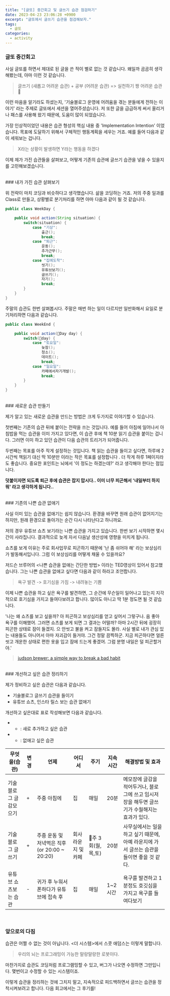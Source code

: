 ```yaml
---
title: "[글또] 중간회고 및 글쓰기 습관 점검하기"
date: 2023-04-23 23:06:28 +0900
excerpt: "글또에서 글쓰기 습관을 점검해보자."
tags:
  - 글또
categories:
  - activity
---
```



### 글또 중간회고

사실 글또를 하면서 제대로 된 글을 쓴 적이 별로 없는 것 같습니다. 왜일까 곰곰히 생각해봤는데, 아마 이런 것 같습니다.

> 글쓰기 (새롭고 어려운 습관) + 공부 (어려운 습관) => 실천하기 짱 어려운 습관 🤯


이런 마음을 알기라도 하셨는지, '기술블로그 운영에 어려움을 겪는 분들에게 전하는 이야기' 라는 주제로 글또에서 세션을 열어주셨습니다. 저 또한 글을 급급하게 써서 올리거나 패스를 사용해 왔기 때문에, 도움이 많이 되었습니다.

가장 인상적이었던 내용은 습관 형성의 핵심 내용 중 'Implementation Intention' 이었습니다. 목표에 도달하기 위해서 구체적인 행동계획을 세우는 거죠. 예를 들어 다음과 같이 세워보는 겁니다.

> X라는 상황이 발생하면 Y라는 행동을 하겠다


이제 제가 가진 습관들을 살펴보고, 어떻게 기존의 습관에 글쓰기 습관을 넣을 수 있을지를 고민해보겠습니다.

<br>
### 내가 가진 습관 살펴보기

위 전략이 마치 코딩과 비슷하다고 생각했습니다. 삶을 코딩하는 거죠. 저의 주중 일과를 Class로 만들고, 상황별로 분기처리를 하면 아마 다음과 같이 될 것 같습니다.

```java
public class WeekDay {

    public void action(String situation) {
        switch(situation) {
            case "기상":
                출근();
                break;
            case "퇴근":
                운동();
                추가근무();
                break;
            case "집에도착":
                씻기();
                유튜브보기();
                글쓰기();
                자기();
                break;
        }
    }
}
```


주말의 습관도 한번 살펴봅시다. 
주말은 매번 하는 일이 다르지만 일반화해서 요일로 분기처리하면 다음과 같습니다.

```java
public class WeekEnd {

    public void action(Day day) {
        switch(day) {
            case "토요일":
                늦잠(); 
                청소();
                데이트();
                break;
            case "일요일":
                카페에서자기개발();
                break;
        }
    }
}
```


<br>
### 새로운 습관 만들기

제가 알고 있는 새로운 습관을 만드는 방법은 크게 두가지로 이야기할 수 있습니다.

첫번째는 기존의 습관 뒤에 붙이는 전략을 쓰는 것입니다. 예를 들어 아침에 일어나서 아침밥을 먹는 습관을 이미 가지고 있다면, 이 습관 후에 책 10분 읽기 습관을 붙이는 겁니다. 그러면 이미 하고 있던 습관이 다음 습관의 트리거가 되어줍니다.

두번째는 목표를 아주 작게 설정하는 것입니다. 책 읽는 습관을 들이고 싶다면, 하루에 2시간씩 책읽기 대신 딱 10분만 이라는 작은 목표를 설정합니다 . 더 작게 하루 1페이지라도 좋습니다. 중요한 포인트는 뇌에서 '이 정도는 하겠는데?' 라고 생각해야 한다는 점입니다.

**덧붙이자면 되도록 퇴근 후에 습관은 잡지 맙시다.. 이미 너무 피곤해서 '내일부터 하지 뭐' 라고 생각하게 됩니다..**

<br>
### 기존의 나쁜 습관 없애기

사실 이미 있는 습관을 없애기는 쉽지 않습니다. 환경을 바꾸면 원래 습관이 없어지기는 하지만, 원래 환경으로 돌아가는 순간 다시 나타난다고 하니까요.

저의 경우 유튜브 쇼츠 보기라는 나쁜 습관을 가지고 있습니다. 한번 보기 시작하면 몇시간이 사라집니다. 결과적으로 늦게 자서 다음날 생산성에 영향을 미치게 됩니다. 

쇼츠를 보게 이유는 주로 회사업무로 피곤하기 때문에 '난 좀 쉬어야 해' 라는 보상심리가 발동해서입니다. 그럼 이 보상심리를 어떻게 채울 수 있을까요?

저드슨 브루어의 <나쁜 습관을 없애는 간단한 방법> 이라는 TED영상이 있어서 참고했습니다. 그는 나쁜 습관을 없애고 싶다면 다음과 같이 하라고 조언합니다.

> 욕구 발견 -> 호기심을 가짐 -> 내려놓는 기쁨

이제 나쁜 습관을 하고 싶은 욕구를 발견하면, 그 순간에 무슨일이 일어나고 있는지 지각적으로 호기심을 가지고 들여다보려고 합니다. 많이도 아니고 딱 1분 정도면 될 것 같습니다.

'나는 왜 쇼츠를 보고 싶을까? 아 피곤하고 보상심리를 얻고 싶어서 그렇구나. 음 좋아 욕구를 이해했어. 그러면 쇼츠를 보게 되면 그 결과는 어떨까? 아마 2시간 뒤에 굉장히 피곤한 상태로 잠이 들겠지. 으 안씻고 불을 켜고 잠들지도 몰라. 사실 별로 내가 관심 있는 내용들도 아니어서 아마 자괴감이 들거야. 그건 정말 끔찍하군. 지금 피곤하다면 얼른 씻고 개운한 상태로 편한 옷을 입고 잠에 드는게 좋겠어. 그럼 분명 내일은 덜 피곤할거야.'

> [judson brewer: a simple way to break a bad habit](https://www.ted.com/talks/judson_brewer_a_simple_way_to_break_a_bad_habit?language=ko&subtitle=ko)


<br>
### 개선하고 싶은 습관 정리하기

제가 정비하고 싶은 습관은 다음과 같습니다.

- 기술블로그 글쓰기 습관을 들이기
- 유튜브 쇼츠, 인스타 릴스 보는 습관 없애기
    

개선하고 싶은대로 표로 작성해보면 다음과 같습니다. 
- + : 새로 추가하고 싶은 습관
- - : 없애고 싶은 습관


|무엇을(습관)|변경|언제|어디서|주기|지속시간|해결방법 및 효과|
|--------|-----|---|---|---|---|---|
|기술블로그 글감모으기|+|주중 아침에|집|매일|20분|메모장에 글감을 적어두거나, 블로그에 쓰고 임시저장을 해두면 글쓰기가 수월해지는 효과가 있다.|
|기술블로그 글쓰기|+|주중 운동 및 저녁먹은 직후 (or 20:00 ~ 20:20) |회사 라운지 및 카페|주 3회(월,목,토)|20분|사무실에서는 일을 하고 싶기 때문에, 아예 라운지에 가서 글쓰는 습관을 들이면 좋을 것 같다.|
|유튜브 쇼츠보는 습관|-|귀가 후 누워서 폰하다가 유튜브에 접속 후|집|매일|1~2시간|욕구를 발견하고 1분정도 호깃심을 가지고 욕구를 들여다보기|


<br>

### 앞으로의 다짐

습관은 어쩔 수 없는 것이 아닙니다. <더 시스템>에서 스콧 애덤스는 이렇게 말합니다.

> 우리의 뇌는 프로그래밍이 가능한 말랑말랑한 로봇이다. 

마찬가지로 습관도 코딩처럼 프로그램밍할 수 있고, 버그가 나오면 수정하면 그만입니다. 몇번이고 수정할 수 있는 시스템이죠.

이렇게 습관을 정리하는 것에 그치지 말고, 지속적으로 피드백하면서 글쓰는 습관을 정착시켜보려고 합니다. 다음 회고에서는 그 후기를!

